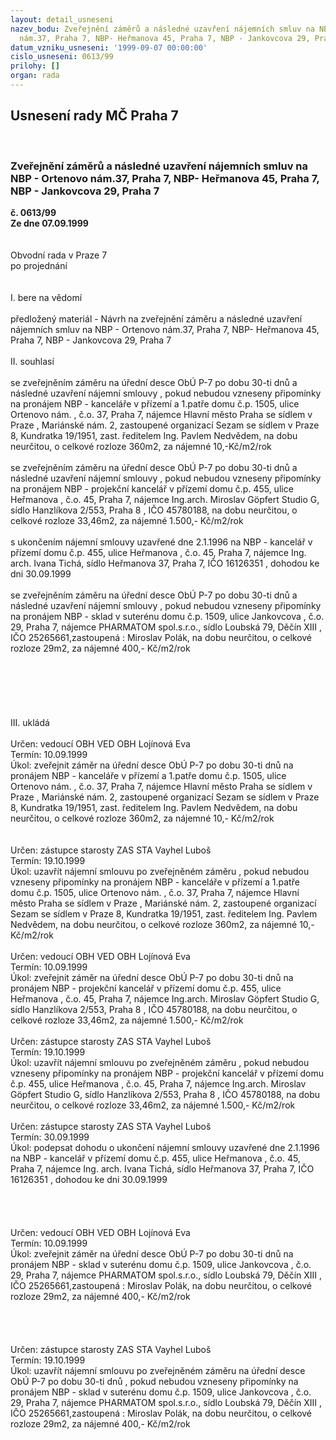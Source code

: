 ```yaml
---
layout: detail_usneseni
nazev_bodu: Zveřejnění záměrů a následné uzavření nájemních smluv na NBP - Ortenovo
  nám.37, Praha 7, NBP- Heřmanova 45, Praha 7, NBP - Jankovcova 29, Praha 7
datum_vzniku_usneseni: '1999-09-07 00:00:00'
cislo_usneseni: 0613/99
prilohy: []
organ: rada
---
```

<div id="ucUsn_pList" class="usn">
	<span><h2>Usnesení rady MČ Praha 7 </h2>
<br></span><div class="standBody">
<span><h3>Zveřejnění záměrů a následné uzavření nájemních smluv na NBP - Ortenovo nám.37, Praha 7, NBP- Heřmanova 45, Praha 7, NBP - Jankovcova 29, Praha 7</h3></span><div class="center">
		<strong>č. 0613/99</strong><br>
	</div>
<div class="center">
		<strong>Ze dne 07.09.1999</strong><br><br>
	</div>
<br>Obvodní rada v Praze 7<br>po projednání<br><br><br>I.	bere na vědomí<br><br> předložený materiál - Návrh na zveřejnění záměru a následné uzavření nájemních smluv na NBP - Ortenovo nám.37, Praha 7, NBP- Heřmanova 45, Praha 7, NBP - Jankovcova 29, Praha 7<br><br>II.	souhlasí <br><br>se zveřejněním záměru na úřední desce ObÚ P-7 po dobu 30-ti dnů a následné uzavření nájemní smlouvy , pokud nebudou vzneseny připomínky na pronájem NBP - kanceláře v přízemí a 1.patře domu č.p. 1505, ulice Ortenovo nám. , č.o. 37, Praha 7, nájemce Hlavní město Praha se sídlem v Praze , Mariánské nám. 2, zastoupené organizací Sezam se sídlem v Praze 8, Kundratka 19/1951, zast. ředitelem Ing. Pavlem Nedvědem, na dobu neurčitou, o celkové rozloze 360m2, za nájemné 10,-Kč/m2/rok <br><br>se zveřejněním záměru na úřední desce ObÚ P-7 po dobu 30-ti dnů a následné uzavření nájemní smlouvy , pokud nebudou vzneseny připomínky na pronájem NBP - projekční kancelář v přízemí domu č.p. 455, ulice Heřmanova , č.o. 45, Praha 7, nájemce Ing.arch. Miroslav Göpfert  Studio G, sídlo Hanzlíkova 2/553, Praha 8 , IČO 45780188, na dobu neurčitou, o celkové rozloze 33,46m2, za nájemné 1.500,- Kč/m2/rok<br><br>s ukončením nájemní smlouvy uzavřené dne 2.1.1996  na NBP - kancelář v přízemí domu č.p. 455, ulice Heřmanova , č.o. 45, Praha 7, nájemce Ing. arch. Ivana Tichá, sídlo Heřmanova 37, Praha 7, IČO 16126351 , dohodou ke dni 30.09.1999<br><br>se zveřejněním záměru na úřední desce ObÚ P-7 po dobu 30-ti dnů a následné uzavření nájemní smlouvy , pokud nebudou vzneseny připomínky na pronájem NBP - sklad v suterénu domu č.p. 1509, ulice Jankovcova , č.o. 29, Praha 7, nájemce PHARMATOM spol.s.r.o., sídlo Loubská 79, Děčín XIII , IČO 25265661,zastoupená : Miroslav Polák,  na dobu neurčitou, o celkové rozloze 29m2, za nájemné 400,- Kč/m2/rok<br><br><br><br><br><br><br>III.	ukládá <br><br> Určen:	vedoucí OBH	VED OBH Lojínová Eva<br>Termín: 10.09.1999<br>Úkol:	zveřejnit záměr na úřední desce ObÚ P-7 po dobu 30-ti dnů na pronájem NBP - kanceláře v přízemí a 1.patře domu č.p. 1505, ulice Ortenovo nám. , č.o. 37, Praha 7, nájemce Hlavní město Praha se sídlem v Praze , Mariánské nám. 2, zastoupené organizací Sezam se sídlem v Praze 8, Kundratka 19/1951, zast. ředitelem Ing. Pavlem Nedvědem, na dobu neurčitou, o celkové rozloze 360m2, za nájemné 10,- Kč/m2/rok <br> <br><br> Určen:	zástupce starosty	ZAS STA Vayhel Luboš<br>Termín: 19.10.1999<br>Úkol:	uzavřít nájemní smlouvu po zveřejněném záměru , pokud nebudou vzneseny připomínky na pronájem NBP - kanceláře v přízemí a 1.patře domu č.p. 1505, ulice Ortenovo nám. , č.o. 37, Praha 7, nájemce Hlavní město Praha se sídlem v Praze , Mariánské nám. 2, zastoupené organizací Sezam se sídlem v Praze 8, Kundratka 19/1951, zast. ředitelem Ing. Pavlem Nedvědem, na dobu neurčitou, o celkové rozloze 360m2, za nájemné 10,- Kč/m2/rok <br> <br> Určen:	vedoucí OBH	VED OBH Lojínová Eva<br>Termín: 10.09.1999<br>Úkol:	zveřejnit záměr na úřední desce ObÚ P-7 po dobu 30-ti dnů na pronájem NBP - projekční kancelář v přízemí domu č.p. 455, ulice Heřmanova , č.o. 45, Praha 7, nájemce Ing.arch. Miroslav Göpfert  Studio G, sídlo Hanzlíkova 2/553, Praha 8 , IČO 45780188, na dobu neurčitou, o celkové rozloze 33,46m2, za nájemné 1.500,- Kč/m2/rok<br> <br> Určen:	zástupce starosty	ZAS STA Vayhel Luboš<br>Termín: 19.10.1999<br>Úkol:	uzavřít nájemní smlouvu po zveřejněném záměru , pokud nebudou vzneseny připomínky na pronájem NBP - projekční kancelář v přízemí domu č.p. 455, ulice Heřmanova , č.o. 45, Praha 7, nájemce Ing.arch. Miroslav Göpfert  Studio G, sídlo Hanzlíkova 2/553, Praha 8 , IČO 45780188, na dobu neurčitou, o celkové rozloze 33,46m2, za nájemné 1.500,- Kč/m2/rok<br> <br> Určen:	zástupce starosty	ZAS STA Vayhel Luboš<br>Termín: 30.09.1999<br>Úkol:	podepsat dohodu o ukončení nájemní smlouvy uzavřené dne 2.1.1996  na NBP - kancelář v přízemí domu č.p. 455, ulice Heřmanova , č.o. 45, Praha 7, nájemce Ing. arch. Ivana Tichá, sídlo Heřmanova 37, Praha 7, IČO 16126351 , dohodou ke dni 30.09.1999<br><br> <br><br><br> Určen:	vedoucí OBH	VED OBH Lojínová Eva<br>Termín: 10.09.1999<br>Úkol:	zveřejnit záměr na úřední desce ObÚ P-7 po dobu 30-ti dnů na pronájem NBP - sklad v suterénu domu č.p. 1509, ulice Jankovcova , č.o. 29, Praha 7, nájemce PHARMATOM spol.s.r.o., sídlo Loubská 79, Děčín XIII , IČO 25265661,zastoupená : Miroslav Polák,  na dobu neurčitou, o celkové rozloze 29m2, za nájemné 400,- Kč/m2/rok<br> <br><br><br><br> Určen:	zástupce starosty	ZAS STA Vayhel Luboš<br>Termín: 19.10.1999<br>Úkol:	uzavřít nájemní smlouvu po zveřejněném záměru  na úřední desce ObÚ P-7 po dobu 30-ti dnů , pokud nebudou vzneseny připomínky na pronájem NBP - sklad v suterénu domu č.p. 1509, ulice Jankovcova , č.o. 29, Praha 7, nájemce PHARMATOM spol.s.r.o., sídlo Loubská 79, Děčín XIII , IČO 25265661,zastoupená : Miroslav Polák,  na dobu neurčitou, o celkové rozloze 29m2, za nájemné 400,- Kč/m2/rok<br>
</div>
</div>